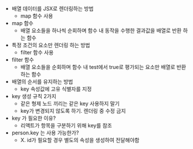 -   배열 데이터를 JSX로 렌더링하는 방법
    -   map 함수 사용
-   map 함수
    -   배열 요소들을 하나씩 순회하며 함수 내 동작을 수행한 결과값을 배열로 반환 하는 함수
-   특정 조건의 요소만 렌더링 하는 방법
    -   filter 함수 사용
-   filter 함수
    -   배열 요소들을 순회하며 함수 내 test에서 true로 평가되는 요소만 배열로 반환하는 함수
-   배열의 순서를 유지하는 방법
    -   key 속성값에 고유 식별자를 지정
-   key 생성 규칙 2가지
    -   같은 형제 노드 끼리는 같은 key 사용하지 말기
    -   key가 변경되지 않도록 하기. 렌더링 중 수정 금지
-   key 가 필요한 이유?
    -   리액트가 항목을 구분하기 위해 key를 참조
-   person.key 는 사용 가능한가?
    -   X. id가 필요할 경우 별도의 속성을 생성하여 전달해야함
